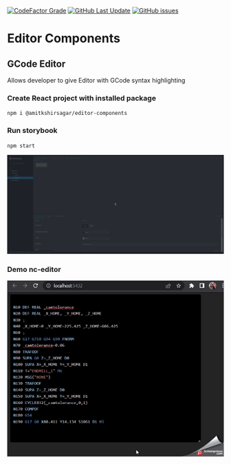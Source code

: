 [![CodeFactor Grade](https://img.shields.io/codefactor/grade/github/amitkshirsagar13/react-libraries-editor-components?style=for-the-badge&logo=github)](https://www.codefactor.io/repository/github/amitkshirsagar13/react-libraries-editor-components)
[![GitHub Last Update](https://img.shields.io/github/last-commit/amitkshirsagar13/react-libraries-editor-components?style=for-the-badge&logo=github)](https://github.com/amitkshirsagar13/react-libraries-editor-components)
[![GitHub issues](https://img.shields.io/github/issues/amitkshirsagar13/react-libraries-editor-components?style=for-the-badge&logo=github)](https://github.com/amitkshirsagar13/react-libraries-editor-components/issues)

# Editor Components

## GCode Editor

Allows developer to give Editor with GCode syntax highlighting

### Create React project with installed package

```
npm i @amitkshirsagar/editor-components
```

### Run storybook

```
npm start
```

<img src="./docs/gcode-editor-story.gif" width="600">

### Demo nc-editor

<img src="./docs/nc-editor-demo.gif" width="600">
